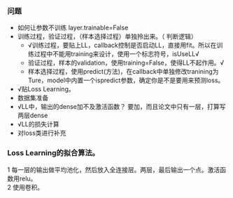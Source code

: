 ### 问题  
* 如何让参数不训练 layer.trainable=False
* 训练过程，验证过程，（样本选择过程）单独拎出来。（ 判断逻辑）  
    * √训练过程，要贴上LL，callback控制是否启动LL，直接用fit。所以在训练过程中不能用training来设计，使用一个标志符号，isUseLL√
    * 验证过程，样本的validation，使用training=False，使得LL不起作用。√
    * 样本选择过程，使用predict(方法)，在callback中单独修改tranining为Ture，model中内置一个ispredict参数，确定你是不是要用来预测loss。
* √贴Loss Learning。 
* 数据集准备
* √LL中，输出的dense加不及激活函数？ 要加，而且论文中只有一层，打算写两层dense
* √LL的损失计算 
* 对loss类进行补充
### Loss Learning的拟合算法。
1 每一层的输出做平均池化，然后放入全连接层。两层，最后输出一个点。激活函数用relu。  
2 使用卷积。


